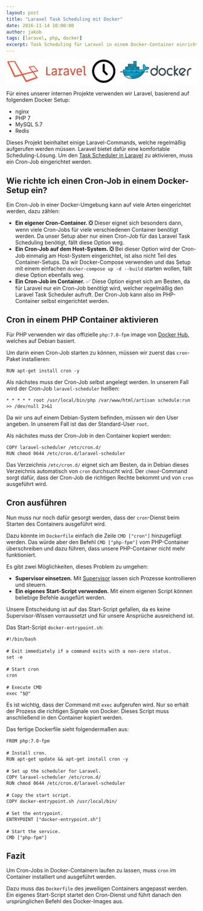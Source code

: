 ```yaml
---
layout: post
title: "Laravel Task Scheduling mit Docker"
date: 2016-11-14 10:00:00
author: jakob
tags: [laravel, php, docker]
excerpt: Task Scheduling für Laravel in einem Docker-Container einrichten, wie kann diese Aufgabe möglichst einfach umgesetzt werden?
---
```


![](/assets/images/laravel-task-scheduling-docker/laravel_cron_docker.jpg)

Für eines unserer internen Projekte verwenden wir Laravel, basierend auf folgendem Docker Setup:

* nginx
* PHP 7
* MySQL 5.7
* Redis

Dieses Projekt beinhaltet einige Laravel-Commands, welche regelmäßig aufgerufen werden müssen. Laravel bietet dafür eine komfortable Scheduling-Lösung.
Um den [Task Scheduler in Laravel](https://laravel.com/docs/5.3/scheduling) zu aktivieren, muss ein Cron-Job eingerichtet werden.

## Wie richte ich einen Cron-Job in einem Docker-Setup ein?

Ein Cron-Job in einer Docker-Umgebung kann auf viele Arten eingerichtet werden, dazu zählen:

* __Ein eigener Cron-Container.__ ❎
Dieser eignet sich besonders dann, wenn viele Cron-Jobs für viele verschiedenen Container benötigt werden.
Da unser Setup aber nur einen Cron-Job für das Laravel Task Scheduling benötigt, fällt diese Option weg.
* __Ein Cron-Job auf dem Host-System.__ ❎
Bei dieser Option wird der Cron-Job einmalig am Host-System eingerichtet, ist also nicht Teil des Container-Setups.
Da wir Docker-Compose verwenden und das Setup mit einem einfachen `docker-compose up -d --build` starten wollen, fällt diese Option ebenfalls weg.
* __Ein Cron-Job im Container.__ ✅
Diese Option eignet sich am Besten, da für Laravel nur ein Cron-Job benötigt wird, welcher regelmäßig den Laravel Task Scheduler aufruft.
Der Cron-Job kann also im PHP-Container selbst eingerichtet werden.

## Cron in einem PHP Container aktivieren

Für PHP verwenden wir das offizielle `php:7.0-fpm` image von [Docker Hub](https://hub.docker.com/_/php/), welches auf Debian basiert.

Um darin einen Cron-Job starten zu können, müssen wir zuerst das `cron`-Paket installieren:

```
RUN apt-get install cron -y
```

Als nächstes muss der Cron-Job selbst angelegt werden. In unserem Fall wird der Cron-Job `laravel-scheduler` heißen:

```
* * * * * root /usr/local/bin/php /var/www/html/artisan schedule:run >> /dev/null 2>&1
```

Da wir uns auf einem Debian-System befinden, müssen wir den User angeben. In unserem Fall ist das der Standard-User `root`.


Als nächstes muss der Cron-Job in den Container kopiert werden:

```
COPY laravel-scheduler /etc/cron.d/
RUN chmod 0644 /etc/cron.d/laravel-scheduler
```
Das Verzeichnis `/etc/cron.d/` eignet sich am Besten, da in Debian dieses Verzeichnis automatisch von `cron` durchsucht wird.
Der `chmod`-Command sorgt dafür, dass der Cron-Job die richtigen Rechte bekommt und von `cron` ausgeführt wird.

## Cron ausführen

Nun muss nur noch dafür gesorgt werden, dass der `cron`-Dienst beim Starten des Containers ausgeführt wird.

Dazu könnte im `Dockerfile` einfach die Zeile `CMD ["cron"]` hinzugefügt werden. Das würde aber den Befehl `CMD ["php-fpm"]` vom PHP-Container überschreiben und dazu führen, dass unsere PHP-Container nicht mehr funktioniert.

Es gibt zwei Möglichkeiten, dieses Problem zu umgehen:

* __Supervisor einsetzen.__
Mit [Supervisor](http://supervisord.org/) lassen sich Prozesse kontrollieren und steuern.
* __Ein eigenes Start-Script verwenden.__
Mit einem eigenen Script können beliebige Befehle ausgefürt werden.

Unsere Entscheidung ist auf das Start-Script gefallen, da es keine Supervisor-Wissen vorraussetzt und für unsere Ansprüche ausreichend ist.

Das Start-Script `docker-entrypoint.sh`:

```
#!/bin/bash

# Exit immediately if a command exits with a non-zero status.
set -e

# Start cron
cron

# Execute CMD
exec "$@"
```

Es ist wichtig, dass der Command mit `exec` aufgerufen wird. Nur so erhält der Prozess die richtigen Signale von Docker.
Dieses Script muss anschließend in den Container kopiert werden.

Das fertige Dockerfile sieht folgendermaßen aus:

```
FROM php:7.0-fpm

# Install cron.
RUN apt-get update && apt-get install cron -y

# Set up the scheduler for Laravel.
COPY laravel-scheduler /etc/cron.d/
RUN chmod 0644 /etc/cron.d/laravel-scheduler

# Copy the start script.
COPY docker-entrypoint.sh /usr/local/bin/

# Set the entrypoint.
ENTRYPOINT ["docker-entrypoint.sh"]

# Start the service.
CMD ["php-fpm"]
```

## Fazit

Um Cron-Jobs in Docker-Containern laufen zu lassen, muss `cron` im Container installiert und ausgeführt werden.

Dazu muss das `Dockerfile` des jeweiligen Containers angepasst werden. Ein eigenes Start-Script startet den Cron-Dienst und führt danach den ursprünglichen Befehl des Docker-Images aus.

